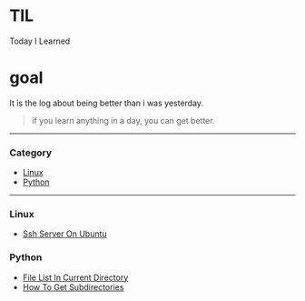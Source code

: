 # TIL

Today I Learned

# goal
It is the log about being better than i was yesterday.  

> if you learn anything in a day, you can get better.

---  

### Category

* [Linux](#linux)
* [Python](#python)

---

### Linux
- [Ssh Server On Ubuntu](linux/ssh-server-on-ubuntu.md)

### Python
- [File List In Current Directory](python/file-list-in-current-directory.md)
- [How To Get Subdirectories](python/how-to-get-subdirectories.md)
